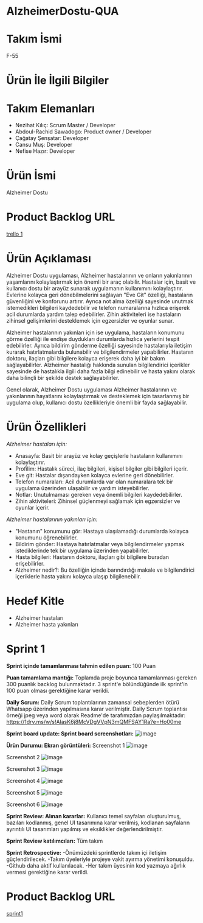 # AlzheimerDostu-QUA

# Takım İsmi
F-55

# Ürün İle İlgili Bilgiler

# Takım Elemanları
-	Nezihat Kılıç: Scrum Master / Developer 
-	Abdoul-Rachid Sawadogo: Product owner / Developer
-	Çağatay Şenşatar: Developer
-	Cansu Muş: Developer
-	Nefise Hazır: Developer

# Ürün İsmi
Alzheimer Dostu

# Product Backlog URL
[trello 1](https://trello.com/invite/b/uwIA5E1c/ATTIb1d6cf215fcdbed35852bdec7e928d6206E78680/alzheimer-dostu-spri%CC%87nt-1)

# Ürün Açıklaması
Alzheimer Dostu uygulaması, Alzheimer hastalarının ve onların yakınlarının yaşamlarını kolaylaştırmak için önemli bir araç olabilir. Hastalar için, basit ve kullanıcı dostu bir arayüz sunarak uygulamanın kullanımını kolaylaştırır. Evlerine kolayca geri dönebilmelerini sağlayan "Eve Git" özelliği, hastaların güvenliğini ve konforunu artırır. Ayrıca not alma özelliği sayesinde unutmak istemedikleri bilgileri kaydedebilir ve telefon numaralarına hızlıca erişerek acil durumlarda yardım talep edebilirler. Zihin aktiviteleri ise hastaların zihinsel gelişimlerini desteklemek için egzersizler ve oyunlar sunar.

Alzheimer hastalarının yakınları için ise uygulama, hastaların konumunu görme özelliği ile endişe duydukları durumlarda hızlıca yerlerini tespit edebilirler. Ayrıca bildirim gönderme özelliği sayesinde hastalarıyla iletişim kurarak hatırlatmalarda bulunabilir ve bilgilendirmeler yapabilirler. Hastanın doktoru, ilaçları gibi bilgilere kolayca erişerek daha iyi bir bakım sağlayabilirler. Alzheimer hastalığı hakkında sunulan bilgilendirici içerikler sayesinde de hastalıkla ilgili daha fazla bilgi edinebilir ve hasta yakını olarak daha bilinçli bir şekilde destek sağlayabilirler.

Genel olarak, Alzheimer Dostu uygulaması Alzheimer hastalarının ve yakınlarının hayatlarını kolaylaştırmak ve desteklemek için tasarlanmış bir uygulama olup, kullanıcı dostu özellikleriyle önemli bir fayda sağlayabilir.

# Ürün Özellikleri

*Alzheimer hastaları için:*
- Anasayfa: Basit bir arayüz ve kolay geçişlerle hastaların kullanımını kolaylaştırır.
- Profilim: Hastalık süreci, ilaç bilgileri, kişisel bilgiler gibi bilgileri içerir.
- Eve git: Hastalar dışarıdayken kolayca evlerine geri dönebilirler.
- Telefon numaraları: Acil durumlarda var olan numaralara tek bir uygulama üzerinden ulaşabilir ve yardım isteyebilirler.
- Notlar: Unutulmaması gereken veya önemli bilgileri kaydedebilirler.
- Zihin aktiviteleri: Zihinsel güçlenmeyi sağlamak için egzersizler ve oyunlar içerir.

*Alzheimer hastalarının yakınları için:*
- "Hastanın" konumunu gör: Hastaya ulaşılamadığı durumlarda kolayca konumunu öğrenebilirler.
- Bildirim gönder: Hastaya hatırlatmalar veya bilgilendirmeler yapmak istediklerinde tek bir uygulama üzerinden yapabilirler.
- Hasta bilgileri: Hastanın doktoru, ilaçları gibi bilgilere buradan erişebilirler.
-	Alzheimer nedir?: Bu özelliğin içinde barındırdığı makale ve bilgilendirici içeriklerle hasta yakını kolayca ulaşıp bilgilenebilir.

# Hedef Kitle
-	Alzheimer hastaları
-	Alzheimer hasta yakınları


# Sprint 1
**Sprint içinde tamamlanması tahmin edilen puan:** 100 Puan

**Puan tamamlama mantığı:** Toplamda proje boyunca tamamlanması gereken 300 puanlık backlog bulunmaktadır. 3 sprint'e bölündüğünde ilk sprint'in 100 puan olması gerektiğine karar verildi.

**Daily Scrum:** Daily Scrum toplantılarının zamansal sebeplerden ötürü Whatsapp üzerinden yapılmasına karar verilmiştir. Daily Scrum toplantısı örneği jpeg veya word olarak Readme'de tarafımızdan paylaşılmaktadır: https://1drv.ms/w/s!AlasK6j8McVDgVVpN3mQMFSAY1Ra?e=Ho00me 

**Sprint board update: Sprint board screenshotları:**
![image](https://github.com/CansuMus/AlzheimerDostu-QUA/assets/130174710/00bbd5f0-ca55-4e81-83e3-6ffedbbe74fc)


**Ürün Durumu: Ekran görüntüleri:** 
Screenshot 1
![image](https://github.com/CansuMus/AlzheimerDostu-QUA/assets/130174710/277e8b59-add8-4f55-8b4d-00602b1fc6e7)

Screenshot 2 
![image](https://github.com/CansuMus/AlzheimerDostu-QUA/assets/130174710/1b748c68-b90f-455e-bb82-cdebdb3ba89a)

Screenshot 3
![image](https://github.com/CansuMus/AlzheimerDostu-QUA/assets/130174710/85c42f59-925e-4501-b342-8f7ba16699e0)

Screenshot 4
![image](https://github.com/CansuMus/AlzheimerDostu-QUA/assets/130174710/b942ff80-e4fd-40bc-9dc2-16920bc39c3a)

Screenshot 5
![image](https://github.com/CansuMus/AlzheimerDostu-QUA/assets/130174710/42fff645-3235-4063-98ac-69234a0c069c)

Screenshot 6
![image](https://github.com/CansuMus/AlzheimerDostu-QUA/assets/130174710/5bb34f80-ab50-49ff-858f-e8f0c07ac062)


**Sprint Review: Alınan kararlar:** Kullanıcı temel sayfaları oluşturulmuş, bazıları kodlanmış, genel UI tasarımına karar verilmiş, kodlanan sayfaların ayrıntılı UI tasarımları yapılmış ve eksiklikler değerlendirilmiştir. 

**Sprint Review katılımcıları:** Tüm takım

**Sprint Retrospective:**
-Önümüzdeki sprintlerde takım içi iletişim güçlendirilecek.
-Takım üyeleriyle projeye vakit ayırma yönetimi konuşuldu.
-Github daha aktif kullanılacak.
-Her takım üyesinin kod yazmaya ağırlık vermesi gerektiğine karar verildi.

# Product Backlog URL
[sprint1](https://trello.com/invite/b/uwIA5E1c/ATTIb1d6cf215fcdbed35852bdec7e928d6206E78680/alzheimer-dostu-spri̇nt-1)





